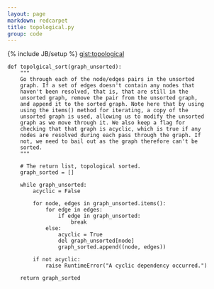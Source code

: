 ```yaml
---
layout: page
markdown: redcarpet
title: topological.py
group: code
---
```

{% include JB/setup %}
[gist:topological](https://gist.github.com/hillscottc/ee407aea701ef342fce0)


    def topolgical_sort(graph_unsorted):
        """
        Go through each of the node/edges pairs in the unsorted
        graph. If a set of edges doesn't contain any nodes that
        haven't been resolved, that is, that are still in the
        unsorted graph, remove the pair from the unsorted graph,
        and append it to the sorted graph. Note here that by using
        using the items() method for iterating, a copy of the
        unsorted graph is used, allowing us to modify the unsorted
        graph as we move through it. We also keep a flag for
        checking that that graph is acyclic, which is true if any
        nodes are resolved during each pass through the graph. If
        not, we need to bail out as the graph therefore can't be
        sorted.
        """

        # The return list, topological sorted.
        graph_sorted = []

        while graph_unsorted:
            acyclic = False

            for node, edges in graph_unsorted.items():
                for edge in edges:
                    if edge in graph_unsorted:
                        break
                else:
                    acyclic = True
                    del graph_unsorted[node]
                    graph_sorted.append((node, edges))

            if not acyclic:
                raise RuntimeError("A cyclic dependency occurred.")

        return graph_sorted
